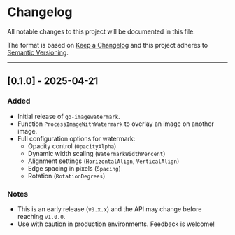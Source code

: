 # Changelog

All notable changes to this project will be documented in this file.

The format is based on [Keep a Changelog](https://keepachangelog.com/en/1.0.0/)
and this project adheres to [Semantic Versioning](https://semver.org/spec/v2.0.0.html).

---

## [0.1.0] - 2025-04-21

### Added
- Initial release of `go-imagewatermark`.
- Function `ProcessImageWithWatermark` to overlay an image on another image.
- Full configuration options for watermark:
  - Opacity control (`OpacityAlpha`)
  - Dynamic width scaling (`WatermarkWidthPercent`)
  - Alignment settings (`HorizontalAlign`, `VerticalAlign`)
  - Edge spacing in pixels (`Spacing`)
  - Rotation (`RotationDegrees`)

### Notes
- This is an early release (`v0.x.x`) and the API may change before reaching `v1.0.0`.
- Use with caution in production environments. Feedback is welcome!
